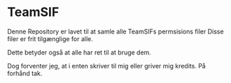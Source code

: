 TeamSIF
=======

Denne Repository er lavet til at samle alle TeamSIFs permsisions filer
Disse filer er frit tilgænglige for alle.

Dette betyder også at alle har ret til at bruge dem.

Dog forventer jeg, at i enten skriver til mig eller griver mig kredits.
På forhånd tak.
